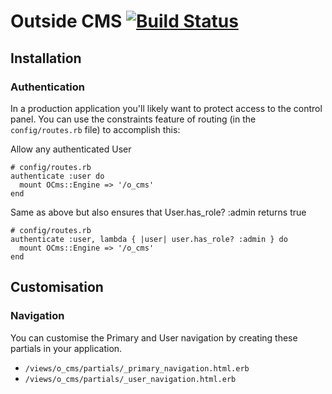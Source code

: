 # Outside CMS [![Build Status](https://travis-ci.com/outsidehq/o_cms.svg?token=SupDfrX15nFZyz6Z1cQz&branch=master)](https://travis-ci.com/outsidehq/o_cms)

## Installation

### Authentication

In a production application you'll likely want to protect access to the control panel. You can use the constraints feature of routing (in the ```config/routes.rb``` file) to accomplish this:

Allow any authenticated User

```
# config/routes.rb
authenticate :user do
  mount OCms::Engine => '/o_cms'
end
```

Same as above but also ensures that User.has_role? :admin returns true

```
# config/routes.rb
authenticate :user, lambda { |user| user.has_role? :admin } do
  mount OCms::Engine => '/o_cms'
end
```

## Customisation

### Navigation

You can customise the Primary and User navigation by creating these partials in your application.

* ``` /views/o_cms/partials/_primary_navigation.html.erb ```
* ``` /views/o_cms/partials/_user_navigation.html.erb ```
